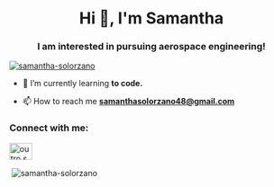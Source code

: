 <h1 align="center">Hi 👋, I'm Samantha</h1>
<h3 align="center">I am interested in pursuing aerospace engineering!</h3>

<p align="left"> <a href="https://github.com/ryo-ma/github-profile-trophy"><img src="https://github-profile-trophy.vercel.app/?username=samantha-solorzano" alt="samantha-solorzano" /></a> </p>

- 🌱 I’m currently learning **to code.**

- 📫 How to reach me **samanthasolorzano48@gmail.com**

<h3 align="left">Connect with me:</h3>
<p align="left">
<a href="https://instagram.com/outro.sami" target="blank"><img align="center" src="https://raw.githubusercontent.com/rahuldkjain/github-profile-readme-generator/master/src/images/icons/Social/instagram.svg" alt="outro.sami" height="30" width="40" /></a>
</p>

<p>&nbsp;<img align="center" src="https://github-readme-stats.vercel.app/api?username=samantha-solorzano&show_icons=true&locale=en" alt="samantha-solorzano" /></p>
